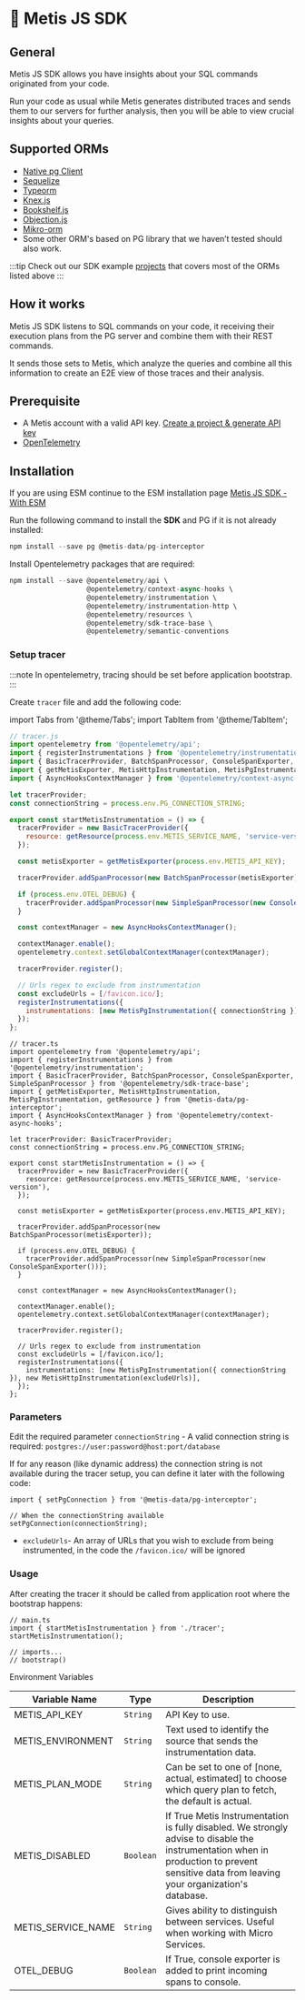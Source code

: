 # 🥷 Metis JS SDK

## **General**

Metis JS SDK allows you have insights about your SQL commands originated from your code.

Run your code as usual while Metis generates distributed traces and sends them to our servers for further analysis, then you will be able to view crucial insights about your queries.

## **Supported ORMs**

- [Native pg Client](https://www.npmjs.com/package/pg)
- [Sequelize](https://www.npmjs.com/package/sequelize)
- [Typeorm](https://www.npmjs.com/package/typeorm)
- [Knex.js](https://www.npmjs.com/package/knex)
- [Bookshelf.js](https://www.npmjs.com/package/bookshelf)
- [Objection.js](https://www.npmjs.com/package/objection)
- [Mikro-orm](https://www.npmjs.com/package/mikro-orm)
- Some other ORM's based on PG library that we haven’t tested should also work.

:::tip
Check out our SDK example [projects](https://github.com/metis-data/metis-js-collectors/tree/main/examples) that covers most of the ORMs listed above
:::

## **How it works**

Metis JS SDK listens to SQL commands on your code, it receiving their execution plans from the PG server and combine them with their REST commands.

It sends those sets to Metis, which analyze the queries and combine all this information to create an E2E view of those traces and their analysis.

## **Prerequisite**

- A Metis account with a valid API key. [Create a project & generate API key](../../Create%20a%20project%20&%20generate%20API%20key.md)
- [OpenTelemetry](https://opentelemetry.io)

## **Installation**

If you are using ESM continue to the ESM installation page [Metis JS SDK - With ESM](JS%20Metis%20SDK%20installation%20with%20ESM.md)

Run the following command to install the **SDK** and PG if it is not already installed:

```js
npm install --save pg @metis-data/pg-interceptor
```

Install Opentelemetry packages that are required:

```js
npm install --save @opentelemetry/api \
                   @opentelemetry/context-async-hooks \
                   @opentelemetry/instrumentation \
                   @opentelemetry/instrumentation-http \
                   @opentelemetry/resources \
                   @opentelemetry/sdk-trace-base \
                   @opentelemetry/semantic-conventions
```

### Setup tracer

:::note
In opentelemetry, tracing should be set before application bootstrap.
:::

Create `tracer` file and add the following code:

import Tabs from '@theme/Tabs';
import TabItem from '@theme/TabItem';

<Tabs>
<TabItem value="js" label="JavaScript">

```js
// tracer.js
import opentelemetry from '@opentelemetry/api';
import { registerInstrumentations } from '@opentelemetry/instrumentation';
import { BasicTracerProvider, BatchSpanProcessor, ConsoleSpanExporter, SimpleSpanProcessor } from '@opentelemetry/sdk-trace-base';
import { getMetisExporter, MetisHttpInstrumentation, MetisPgInstrumentation, getResource } from '@metis-data/pg-interceptor';
import { AsyncHooksContextManager } from '@opentelemetry/context-async-hooks';

let tracerProvider;
const connectionString = process.env.PG_CONNECTION_STRING;

export const startMetisInstrumentation = () => {
  tracerProvider = new BasicTracerProvider({
    resource: getResource(process.env.METIS_SERVICE_NAME, 'service-version'),
  });

  const metisExporter = getMetisExporter(process.env.METIS_API_KEY);

  tracerProvider.addSpanProcessor(new BatchSpanProcessor(metisExporter));

  if (process.env.OTEL_DEBUG) {
    tracerProvider.addSpanProcessor(new SimpleSpanProcessor(new ConsoleSpanExporter()));
  }

  const contextManager = new AsyncHooksContextManager();

  contextManager.enable();
  opentelemetry.context.setGlobalContextManager(contextManager);

  tracerProvider.register();

  // Urls regex to exclude from instrumentation
  const excludeUrls = [/favicon.ico/];
  registerInstrumentations({
    instrumentations: [new MetisPgInstrumentation({ connectionString }), new MetisHttpInstrumentation(excludeUrls)],
  });
};
```

</TabItem>
<TabItem value="ts" label="Type Script">

```tsx
// tracer.ts
import opentelemetry from '@opentelemetry/api';
import { registerInstrumentations } from '@opentelemetry/instrumentation';
import { BasicTracerProvider, BatchSpanProcessor, ConsoleSpanExporter, SimpleSpanProcessor } from '@opentelemetry/sdk-trace-base';
import { getMetisExporter, MetisHttpInstrumentation, MetisPgInstrumentation, getResource } from '@metis-data/pg-interceptor';
import { AsyncHooksContextManager } from '@opentelemetry/context-async-hooks';

let tracerProvider: BasicTracerProvider;
const connectionString = process.env.PG_CONNECTION_STRING;

export const startMetisInstrumentation = () => {
  tracerProvider = new BasicTracerProvider({
    resource: getResource(process.env.METIS_SERVICE_NAME, 'service-version'),
  });

  const metisExporter = getMetisExporter(process.env.METIS_API_KEY);

  tracerProvider.addSpanProcessor(new BatchSpanProcessor(metisExporter));

  if (process.env.OTEL_DEBUG) {
    tracerProvider.addSpanProcessor(new SimpleSpanProcessor(new ConsoleSpanExporter()));
  }

  const contextManager = new AsyncHooksContextManager();

  contextManager.enable();
  opentelemetry.context.setGlobalContextManager(contextManager);

  tracerProvider.register();

  // Urls regex to exclude from instrumentation
  const excludeUrls = [/favicon.ico/];
  registerInstrumentations({
    instrumentations: [new MetisPgInstrumentation({ connectionString }), new MetisHttpInstrumentation(excludeUrls)],
  });
};
```

</TabItem>
</Tabs>

### Parameters

Edit the required parameter `connectionString` - A valid connection string is required: `postgres://user:password@host:port/database`

If for any reason (like dynamic address) the connection string is not available during the tracer setup, you can define it later with the following code:

```tsx
import { setPgConnection } from '@metis-data/pg-interceptor';

// When the connectionString available
setPgConnection(connectionString);
```

- `excludeUrls`- An array of URLs that you wish to exclude from being instrumented, in the code the `/favicon.ico/` will be ignored

### Usage

After creating the tracer it should be called from application root where the bootstrap happens:

```tsx
// main.ts
import { startMetisInstrumentation } from './tracer';
startMetisInstrumentation();

// imports...
// bootstrap()
```

Environment Variables

| Variable Name      | Type      | Description                                                                                                                                                                                |
| ------------------ | --------- | ------------------------------------------------------------------------------------------------------------------------------------------------------------------------------------------ |
| METIS_API_KEY      | `String`  | API Key to use.                                                                                                                                                                            |
| METIS_ENVIRONMENT  | `String`  | Text used to identify the source that sends the instrumentation data.                                                                                                                      |
| METIS_PLAN_MODE    | `String`  | Can be set to one of [none, actual, estimated] to choose which query plan to fetch, the default is actual.                                                                                 |
| METIS_DISABLED     | `Boolean` | If True Metis Instrumentation is fully disabled. We strongly advise to disable the instrumentation when in production to prevent sensitive data from leaving your organization's database. |
| METIS_SERVICE_NAME | `String`  | Gives ability to distinguish between services. Useful when working with Micro Services.                                                                                                    |
| OTEL_DEBUG         | `Boolean` | If True, console exporter is added to print incoming spans to console.                                                                                                                     |
